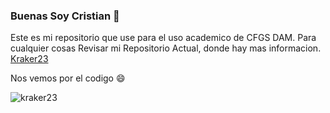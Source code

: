 ### Buenas Soy Cristian 👋


Este es mi repositorio que use para el uso academico de CFGS DAM.
Para cualquier cosas Revisar mi Repositorio Actual, donde hay mas informacion. [Kraker23](https://github.com/Kraker23)

 Nos vemos por el codigo  😄


<p><img align="center" src="https://github-readme-stats.vercel.app/api/top-langs?username=kraker23&show_icons=true&theme=tokyonight&text_color=000000&locale=es&layout=compact" alt="kraker23" /></p>
